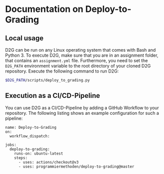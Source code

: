 # Documentation on Deploy-to-Grading

## Local usage

D2G can be run on any Linux operating system that comes with Bash and Python 3. To execute D2G, make sure that you are in an assignment folder, that contains an `assignment.yml` file. Furthermore, you need to set the `D2G_PATH` environment variable to the root directory of your cloned D2G repository. Execute the following command to run D2G:

```bash
$D2G_PATH/scripts/deploy_to_grading.py
```

## Execution as a CI/CD-Pipeline

You can use D2G as a CI/CD-Pipeline by adding a GitHub Workflow to your repository. The following listing shows an example configuration for such a pipeline:

```
name: Deploy-to-Grading
on:
  workflow_dispatch:
  
jobs:
  deploy-to-grading:
    runs-on: ubuntu-latest
    steps:
      - uses: actions/checkout@v3
      - uses: programmiermethoden/deploy-to-grading@master
```

